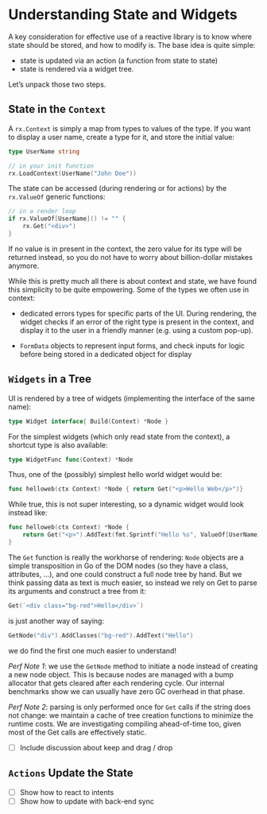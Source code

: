 # Understanding State and Widgets

A key consideration for effective use of a reactive library is to know where state should be stored, and how to modify is.
The base idea is quite simple:
 - state is updated via an action (a function from state to state)
 - state is rendered via a widget tree.

Let’s unpack those two steps.

## State in the `Context`

A `rx.Context` is simply a map from types to values of the type.
If you want to display a user name, create a type for it, and store the initial value:

```go
type UserName string

// in your init function
rx.LoadContext(UserName("John Doe"))
```

The state can be accessed (during rendering or for actions) by the `rx.ValueOf` generic functions:

```go
// in a render loop
if rx.ValueOf[UserName]() != "" {
    rx.Get("<div>")
}
```

If no value is in present in the context, the zero value for its type will be returned instead,
so you do not have to worry about billion-dollar mistakes anymore.

While this is pretty much all there is about context and state, we have found this simplicity to be quite empowering.
Some of the types we often use in context:
 
  - dedicated errors types for specific parts of the UI. During rendering, the widget checks if an error of the right type is present in the context, and display it to the user in a friendly manner (e.g. using a custom pop-up).

  - `FormData` objects to represent input forms, and check inputs for logic before being stored in a dedicated object for display


## `Widgets` in a Tree

UI is rendered by a tree of widgets (implementing the interface of the same name):

```go
type Widget interface{ Build(Context) *Node }
```

For the simplest widgets (which only read state from the context), a shortcut type is also available:

```go
type WidgetFunc func(Context) *Node
```

Thus, one of the (possibly) simplest hello world widget would be:
```go
func helloweb(ctx Context) *Node { return Get("<p>Hello Web</p>")}
```

While true, this is not super interesting, so a dynamic widget would look instead like:

```go
func helloweb(ctx Context) *Node { 
    return Get("<p>").AddText(fmt.Sprintf("Hello %s", ValueOf[UserName]()))
}
```

The `Get` function is really the workhorse of rendering: `Node` objects are a simple transposition in Go of the DOM nodes (so they have a class, attributes, …), and one could construct a full node tree by hand.
But we think passing data as text is much easier, so instead we rely on Get to parse its arguments and construct a tree from it:

```go
Get(`<div class="bg-red">Hello</div>`)
```

is just another way of saying:

```go
GetNode("div").AddClasses("bg-red").AddText("Hello")
```

we do find the first one much easier to understand!

_Perf Note 1_: we use the `GetNode` method to initiate a node instead of creating a new node object.
 This is because nodes are managed with a bump allocator that gets cleared after each rendering cycle.
 Our internal benchmarks show we can usually have zero GC overhead in that phase.

_Perf Note 2_: parsing is only performed once for `Get` calls if the string does not change: 
 we maintain a cache of tree creation functions to minimize the runtime costs.
 We are investigating compiling ahead-of-time too, given most of the Get calls are effectively static.

- [ ] Include discussion about keep and drag / drop

## `Actions` Update the State

 - [ ] Show how to react to intents
 - [ ] Show how to update with back-end sync